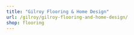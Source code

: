 ```yaml
---
title: "Gilroy Flooring & Home Design"
url: /gilroy/gilroy-flooring-and-home-design/
shop: flooring
---
```

